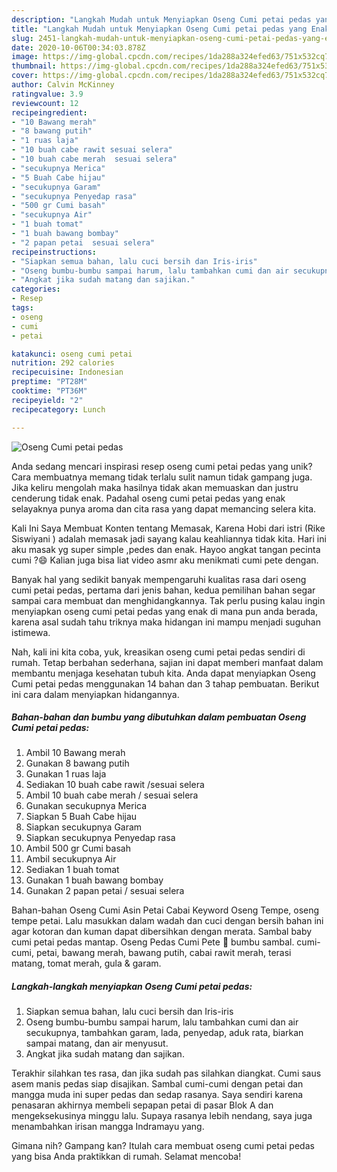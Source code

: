 ```yaml
---
description: "Langkah Mudah untuk Menyiapkan Oseng Cumi petai pedas yang Enak"
title: "Langkah Mudah untuk Menyiapkan Oseng Cumi petai pedas yang Enak"
slug: 2451-langkah-mudah-untuk-menyiapkan-oseng-cumi-petai-pedas-yang-enak
date: 2020-10-06T00:34:03.878Z
image: https://img-global.cpcdn.com/recipes/1da288a324efed63/751x532cq70/oseng-cumi-petai-pedas-foto-resep-utama.jpg
thumbnail: https://img-global.cpcdn.com/recipes/1da288a324efed63/751x532cq70/oseng-cumi-petai-pedas-foto-resep-utama.jpg
cover: https://img-global.cpcdn.com/recipes/1da288a324efed63/751x532cq70/oseng-cumi-petai-pedas-foto-resep-utama.jpg
author: Calvin McKinney
ratingvalue: 3.9
reviewcount: 12
recipeingredient:
- "10 Bawang merah"
- "8 bawang putih"
- "1 ruas laja"
- "10 buah cabe rawit sesuai selera"
- "10 buah cabe merah  sesuai selera"
- "secukupnya Merica"
- "5 Buah Cabe hijau"
- "secukupnya Garam"
- "secukupnya Penyedap rasa"
- "500 gr Cumi basah"
- "secukupnya Air"
- "1 buah tomat"
- "1 buah bawang bombay"
- "2 papan petai  sesuai selera"
recipeinstructions:
- "Siapkan semua bahan, lalu cuci bersih dan Iris-iris"
- "Oseng bumbu-bumbu sampai harum, lalu tambahkan cumi dan air secukupnya, tambahkan garam, lada, penyedap, aduk rata, biarkan sampai matang, dan air menyusut."
- "Angkat jika sudah matang dan sajikan."
categories:
- Resep
tags:
- oseng
- cumi
- petai

katakunci: oseng cumi petai 
nutrition: 292 calories
recipecuisine: Indonesian
preptime: "PT28M"
cooktime: "PT36M"
recipeyield: "2"
recipecategory: Lunch

---
```



![Oseng Cumi petai pedas](https://img-global.cpcdn.com/recipes/1da288a324efed63/751x532cq70/oseng-cumi-petai-pedas-foto-resep-utama.jpg)

Anda sedang mencari inspirasi resep oseng cumi petai pedas yang unik? Cara membuatnya memang tidak terlalu sulit namun tidak gampang juga. Jika keliru mengolah maka hasilnya tidak akan memuaskan dan justru cenderung tidak enak. Padahal oseng cumi petai pedas yang enak selayaknya punya aroma dan cita rasa yang dapat memancing selera kita.

Kali Ini Saya Membuat Konten tentang Memasak, Karena Hobi dari istri (Rike Siswiyani ) adalah memasak jadi sayang kalau keahliannya tidak kita. Hari ini aku masak yg super simple ,pedes dan enak. Hayoo angkat tangan pecinta cumi ?😄 Kalian juga bisa liat video asmr aku menikmati cumi pete dengan.

Banyak hal yang sedikit banyak mempengaruhi kualitas rasa dari oseng cumi petai pedas, pertama dari jenis bahan, kedua pemilihan bahan segar sampai cara membuat dan menghidangkannya. Tak perlu pusing kalau ingin menyiapkan oseng cumi petai pedas yang enak di mana pun anda berada, karena asal sudah tahu triknya maka hidangan ini mampu menjadi suguhan istimewa.


Nah, kali ini kita coba, yuk, kreasikan oseng cumi petai pedas sendiri di rumah. Tetap berbahan sederhana, sajian ini dapat memberi manfaat dalam membantu menjaga kesehatan tubuh kita. Anda dapat menyiapkan Oseng Cumi petai pedas menggunakan 14 bahan dan 3 tahap pembuatan. Berikut ini cara dalam menyiapkan hidangannya.

<!--inarticleads1-->

##### Bahan-bahan dan bumbu yang dibutuhkan dalam pembuatan Oseng Cumi petai pedas:

1. Ambil 10 Bawang merah
1. Gunakan 8 bawang putih
1. Gunakan 1 ruas laja
1. Sediakan 10 buah cabe rawit /sesuai selera
1. Ambil 10 buah cabe merah / sesuai selera
1. Gunakan secukupnya Merica
1. Siapkan 5 Buah Cabe hijau
1. Siapkan secukupnya Garam
1. Siapkan secukupnya Penyedap rasa
1. Ambil 500 gr Cumi basah
1. Ambil secukupnya Air
1. Sediakan 1 buah tomat
1. Gunakan 1 buah bawang bombay
1. Gunakan 2 papan petai / sesuai selera


Bahan-bahan Oseng Cumi Asin Petai Cabai Keyword Oseng Tempe, oseng tempe petai. Lalu masukkan dalam wadah dan cuci dengan bersih bahan ini agar kotoran dan kuman dapat dibersihkan dengan merata. Sambal baby cumi petai pedas mantap. Oseng Pedas Cumi Pete 🐙 bumbu sambal. cumi-cumi, petai, bawang merah, bawang putih, cabai rawit merah, terasi matang, tomat merah, gula &amp; garam. 

<!--inarticleads2-->

##### Langkah-langkah menyiapkan Oseng Cumi petai pedas:

1. Siapkan semua bahan, lalu cuci bersih dan Iris-iris
1. Oseng bumbu-bumbu sampai harum, lalu tambahkan cumi dan air secukupnya, tambahkan garam, lada, penyedap, aduk rata, biarkan sampai matang, dan air menyusut.
1. Angkat jika sudah matang dan sajikan.


Terakhir silahkan tes rasa, dan jika sudah pas silahkan diangkat. Cumi saus asem manis pedas siap disajikan. Sambal cumi-cumi dengan petai dan mangga muda ini super pedas dan sedap rasanya. Saya sendiri karena penasaran akhirnya membeli sepapan petai di pasar Blok A dan mengeksekusinya minggu lalu. Supaya rasanya lebih nendang, saya juga menambahkan irisan mangga Indramayu yang. 

Gimana nih? Gampang kan? Itulah cara membuat oseng cumi petai pedas yang bisa Anda praktikkan di rumah. Selamat mencoba!
